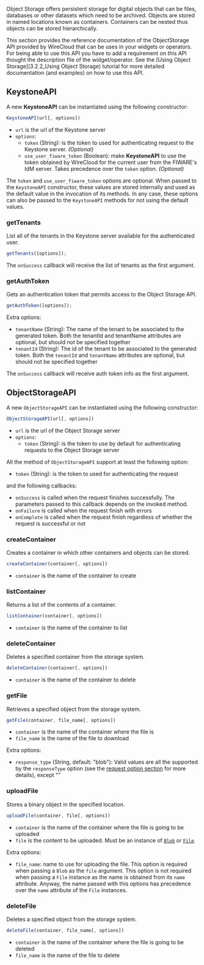 Object Storage offers persistent storage for digital objects that can be files, databases or other datasets which need
to be archived. Objects are stored in named locations known as containers. Containers can be nested thus objects can be
stored hierarchically.

This section provides the reference documentation of the ObjectStorage API provided by WireCloud that can be uses in
your widgets or operators. For being able to use this API you have to add a requirement on this API thought the
description file of the widget/operator. See the [Using Object Storage](3.2.2_Using Object Storage) tutorial for more
detailed documentation (and examples) on how to use this API.

## KeystoneAPI

A new **KeystoneAPI** can be instantiated using the following constructor:

```javascript
KeystoneAPI(url[, options])
```

-   `url` is the url of the Keystone server
-   `options`:
    -   `token` (String): is the token to used for authenticating request to the Keystone server. _(Optional)_
    -   `use_user_fiware_token` (Boolean): make **KeystoneAPI** to use the token obtained by WireCloud for the current
        user from the FIWARE's IdM server. Takes precedence over the `token` option. _(Optional)_

The `token` and `use_user_fiware_token` options are optional. When passed to the `KeystoneAPI` constructor, these values
are stored internally and used as the default value in the invocation of its methods. In any case, these options can
also be passed to the `KeystoneAPI` methods for not using the default values.

### getTenants

List all of the tenants in the Keystone server available for the authenticated user.

```javascript
getTenants([options]);
```

The `onSuccess` callback will receive the list of tenants as the first argument.

### getAuthToken

Gets an authentication token that permits access to the Object Storage API.

```javascript
getAuthToken([options]);
```

Extra options:

-   `tenantName` (String): The name of the tenant to be associated to the generated token. Both the tenantId and
    tenantName attributes are optional, but should not be specified together
-   `tenantId` (String): The id of the tenant to be associated to the generated token. Both the `tenantId` and
    `tenantName` attributes are optional, but should not be specified together

The `onSuccess` callback will receive auth token info as the first argument.

## ObjectStorageAPI

A new `ObjectStorageAPI` can be instantiated using the following constructor:

```javascript
ObjectStorageAPI(url[, options])
```

-   `url` is the url of the Object Storage server
-   `options`:
    -   `token` (String): is the token to use by default for authenticating requests to the Object Storage server

All the method of `ObjectStorageAPI` support at least the following option:

-   `token` (String): is the token to used for authenticating the request

and the following callbacks:

-   `onSuccess` is called when the request finishes successfully. The parameters passed to this callback depends on the
    invoked method.
-   `onFailure` is called when the request finish with errors
-   `onComplete` is called when the request finish regardless of whether the request is successful or not

### createContainer

Creates a container in which other containers and objects can be stored.

```javascript
createContainer(container[, options])
```

-   `container` is the name of the container to create

### listContainer

Returns a list of the contents of a container.

```javascript
listContainer(container[, options])
```

-   `container` is the name of the container to list

### deleteContainer

Deletes a specified container from the storage system.

```javascript
deleteContainer(container[, options])
```

-   `container` is the name of the container to delete

### getFile

Retrieves a specified object from the storage system.

```javascript
getFile(container, file_name[, options])
```

-   `container` is the name of the container where the file is
-   `file_name` is the name of the file to download

Extra options:

-   `response_type` (String, default: "blob"): Valid values are all the supported by the `responseType` option (see the
    [request option section][request_options] for more details), except ""

[request_options]: ../widgetapi/widgetapi.md#request-options-general-options

### uploadFile

Stores a binary object in the specified location.

```javascript
uploadFile(container, file[, options])
```

-   `container` is the name of the container where the file is going to be uploaded
-   `file` is the content to be uploaded. Must be an instance of [`Blob`][javascript_blob] or [`File`][javascript_file].

Extra options:

-   `file_name`: name to use for uploading the file. This option is required when passing a `Blob` as the `file`
    argument. This option is not required when passing a `File` instance as the name is obtained from its `name`
    attribute. Anyway, the name passed with this options has precedence over the `name` attribute of the `File`
    instances.

[javascript_blob]: https://developer.mozilla.org/en/docs/Web/API/Blob
[javascript_file]: https://developer.mozilla.org/en/docs/Web/API/File

### deleteFile

Deletes a specified object from the storage system.

```javascript
deleteFile(container, file_name[, options])
```

-   `container` is the name of the container where the file is going to be deleted
-   `file_name` is the name of the file to delete
